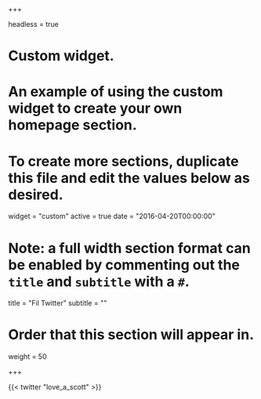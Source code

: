 +++

headless = true
# Custom widget.
# An example of using the custom widget to create your own homepage section.
# To create more sections, duplicate this file and edit the values below as desired.
widget = "custom"
active = true
date = "2016-04-20T00:00:00"

# Note: a full width section format can be enabled by commenting out the `title` and `subtitle` with a `#`.
title = "Fil Twitter"
subtitle = ""

# Order that this section will appear in.
weight = 50

+++

{{< twitter "love_a_scott" >}}
